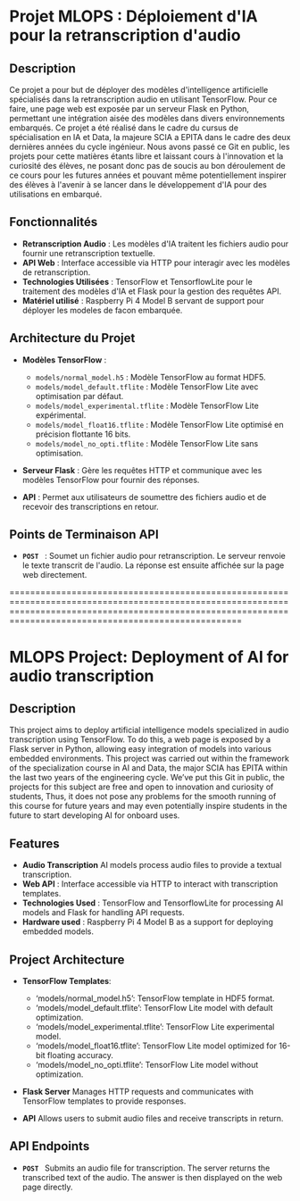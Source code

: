 # Projet MLOPS : Déploiement d'IA pour la retranscription d'audio

## Description

Ce projet a pour but de déployer des modèles d'intelligence artificielle spécialisés dans la retranscription audio en utilisant TensorFlow. Pour ce faire, une page web est exposée par un serveur Flask en Python, permettant une intégration aisée des modèles dans divers environnements embarqués. Ce projet a été réalisé dans le cadre du cursus de spécialisation en IA et Data, la majeure SCIA a EPITA dans le cadre des deux dernières années du cycle ingénieur. Nous avons passé ce Git en public, les projets pour cette matières étants libre et laissant cours à l'innovation et la curiosité des élèves, ne posant donc pas de soucis au bon déroulement de ce cours pour les futures années et pouvant même potentiellement inspirer des élèves à l'avenir à se lancer dans le développement d'IA pour des utilisations en embarqué. 

## Fonctionnalités

- **Retranscription Audio** : Les modèles d'IA traitent les fichiers audio pour fournir une retranscription textuelle.
- **API Web** : Interface accessible via HTTP pour interagir avec les modèles de retranscription.
- **Technologies Utilisées** : TensorFlow et TensorflowLite pour le traitement des modèles d'IA et Flask pour la gestion des requêtes API.
- **Matériel utilisé** : Raspberry Pi 4 Model B servant de support pour déployer les modeles de facon embarquée.   

## Architecture du Projet

- **Modèles TensorFlow** : 
  - `models/normal_model.h5` : Modèle TensorFlow au format HDF5.
  - `models/model_default.tflite` : Modèle TensorFlow Lite avec optimisation par défaut.
  - `models/model_experimental.tflite` : Modèle TensorFlow Lite expérimental.
  - `models/model_float16.tflite` : Modèle TensorFlow Lite optimisé en précision flottante 16 bits.
  - `models/model_no_opti.tflite` : Modèle TensorFlow Lite sans optimisation.

- **Serveur Flask** : Gère les requêtes HTTP et communique avec les modèles TensorFlow pour fournir des réponses.
- **API** : Permet aux utilisateurs de soumettre des fichiers audio et de recevoir des transcriptions en retour.

## Points de Terminaison API

- **`POST `** : Soumet un fichier audio pour retranscription. Le serveur renvoie le texte transcrit de l'audio. La réponse est ensuite affichée sur la page web directement.

===============================================================================================================================================================================================================

# MLOPS Project: Deployment of AI for audio transcription

## Description

This project aims to deploy artificial intelligence models specialized in audio transcription using TensorFlow. To do this, a web page is exposed by a Flask server in Python, allowing easy integration of models into various embedded environments. This project was carried out within the framework of the specialization course in AI and Data, the major SCIA has EPITA within the last two years of the engineering cycle. We’ve put this Git in public, the projects for this subject are free and open to innovation and curiosity of students, Thus, it does not pose any problems for the smooth running of this course for future years and may even potentially inspire students in the future to start developing AI for onboard uses. 

## Features

- **Audio Transcription** AI models process audio files to provide a textual transcription.
- **Web API** : Interface accessible via HTTP to interact with transcription templates.
- **Technologies Used** : TensorFlow and TensorflowLite for processing AI models and Flask for handling API requests.
- **Hardware used** : Raspberry Pi 4 Model B as a support for deploying embedded models. 

## Project Architecture

- **TensorFlow Templates**: 
  - ‘models/normal_model.h5’: TensorFlow template in HDF5 format.
  - ‘models/model_default.tflite’: TensorFlow Lite model with default optimization.
  - ‘models/model_experimental.tflite’: TensorFlow Lite experimental model.
  - ‘models/model_float16.tflite’: TensorFlow Lite model optimized for 16-bit floating accuracy.
  - ‘models/model_no_opti.tflite’: TensorFlow Lite model without optimization.
 
- **Flask Server** Manages HTTP requests and communicates with TensorFlow templates to provide responses.
- **API** Allows users to submit audio files and receive transcripts in return.

## API Endpoints

- **`POST `** Submits an audio file for transcription. The server returns the transcribed text of the audio. The answer is then displayed on the web page directly. 
